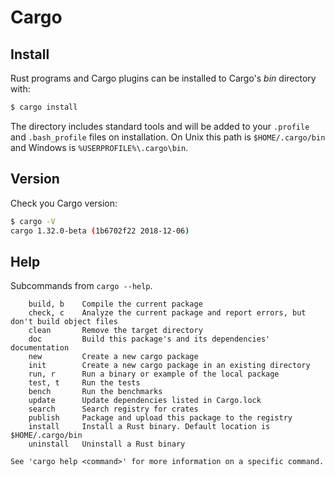 # Cargo

## Install

Rust programs and Cargo plugins can be installed to Cargo's _bin_ directory with:

```sh
$ cargo install
```

The directory includes standard tools and will be added to your `.profile` and `.bash_profile` files on installation. On Unix this path is `$HOME/.cargo/bin` and Windows is `%USERPROFILE%\.cargo\bin`.

## Version 

Check you Cargo version:

```sh
$ cargo -V
cargo 1.32.0-beta (1b6702f22 2018-12-06)
```


## Help

Subcommands from `cargo --help`.

```
    build, b    Compile the current package
    check, c    Analyze the current package and report errors, but don't build object files
    clean       Remove the target directory
    doc         Build this package's and its dependencies' documentation
    new         Create a new cargo package
    init        Create a new cargo package in an existing directory
    run, r      Run a binary or example of the local package
    test, t     Run the tests
    bench       Run the benchmarks
    update      Update dependencies listed in Cargo.lock
    search      Search registry for crates
    publish     Package and upload this package to the registry
    install     Install a Rust binary. Default location is $HOME/.cargo/bin
    uninstall   Uninstall a Rust binary
    
See 'cargo help <command>' for more information on a specific command.
```
